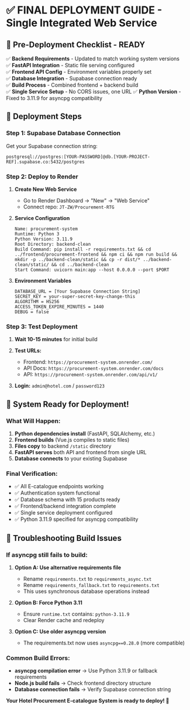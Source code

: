 # ✅ FINAL DEPLOYMENT GUIDE - Single Integrated Web Service

## 🎯 **Pre-Deployment Checklist - READY**

✅ **Backend Requirements** - Updated to match working system versions  
✅ **FastAPI Integration** - Static file serving configured  
✅ **Frontend API Config** - Environment variables properly set  
✅ **Database Integration** - Supabase connection ready  
✅ **Build Process** - Combined frontend + backend build  
✅ **Single Service Setup** - No CORS issues, one URL
✅ **Python Version** - Fixed to 3.11.9 for asyncpg compatibility

## 🚀 **Deployment Steps**

### **Step 1: Supabase Database Connection**

Get your Supabase connection string:

```
postgresql://postgres:[YOUR-PASSWORD]@db.[YOUR-PROJECT-REF].supabase.co:5432/postgres
```

### **Step 2: Deploy to Render**

1. **Create New Web Service**

   - Go to Render Dashboard → "New" → "Web Service"
   - Connect repo: `JT-ZW/Procurement-RTG`

2. **Service Configuration**

   ```
   Name: procurement-system
   Runtime: Python 3
   Python Version: 3.11.9
   Root Directory: backend-clean
   Build Command: pip install -r requirements.txt && cd ../frontend/procurement-frontend && npm ci && npm run build && mkdir -p ../backend-clean/static && cp -r dist/* ../backend-clean/static/ && cd ../backend-clean
   Start Command: uvicorn main:app --host 0.0.0.0 --port $PORT
   ```

3. **Environment Variables**
   ```
   DATABASE_URL = [Your Supabase Connection String]
   SECRET_KEY = your-super-secret-key-change-this
   ALGORITHM = HS256
   ACCESS_TOKEN_EXPIRE_MINUTES = 1440
   DEBUG = false
   ```

### **Step 3: Test Deployment**

1. **Wait 10-15 minutes** for initial build
2. **Test URLs:**

   - Frontend: `https://procurement-system.onrender.com/`
   - API Docs: `https://procurement-system.onrender.com/docs`
   - API: `https://procurement-system.onrender.com/api/v1/`

3. **Login:** `admin@hotel.com` / `password123`

## 🎉 **System Ready for Deployment!**

### **What Will Happen:**

1. **Python dependencies install** (FastAPI, SQLAlchemy, etc.)
2. **Frontend builds** (Vue.js compiles to static files)
3. **Files copy** to backend `/static` directory
4. **FastAPI serves** both API and frontend from single URL
5. **Database connects** to your existing Supabase

### **Final Verification:**

- ✅ All E-catalogue endpoints working
- ✅ Authentication system functional
- ✅ Database schema with 15 products ready
- ✅ Frontend/backend integration complete
- ✅ Single service deployment configured
- ✅ Python 3.11.9 specified for asyncpg compatibility

## 🔧 **Troubleshooting Build Issues**

### **If asyncpg still fails to build:**

1. **Option A: Use alternative requirements file**

   - Rename `requirements.txt` to `requirements_async.txt`
   - Rename `requirements_fallback.txt` to `requirements.txt`
   - This uses synchronous database operations instead

2. **Option B: Force Python 3.11**

   - Ensure `runtime.txt` contains: `python-3.11.9`
   - Clear Render cache and redeploy

3. **Option C: Use older asyncpg version**
   - The requirements.txt now uses `asyncpg==0.28.0` (more compatible)

### **Common Build Errors:**

- **asyncpg compilation error** → Use Python 3.11.9 or fallback requirements
- **Node.js build fails** → Check frontend directory structure
- **Database connection fails** → Verify Supabase connection string

**Your Hotel Procurement E-catalogue System is ready to deploy! 🚀**
